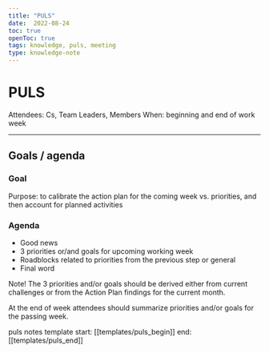```yaml
---
title: "PULS"
date:  2022-08-24
toc: true
openToc: true
tags: knowledge, puls, meeting
type: knowledge-note
---
```


# PULS

Attendees: Cs, Team Leaders, Members 
When: beginning and end of work week

---
## Goals / agenda
### Goal
Purpose: to calibrate the action plan for the coming week vs. priorities, and then account for planned activities

### Agenda
- Good news
- 3 priorities or/and goals for upcoming working week
- Roadblocks related to priorities from the previous step or general
- Final word 

Note!
The 3 priorities and/or goals should be derived either from current challenges or from the Action Plan findings for the current month.

At the end of week attendees should summarize priorities and/or goals for the passing week.

puls notes template start: [[templates/puls_begin]] end: [[templates/puls_end]]